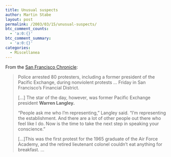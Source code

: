 ```yaml
---
title: Unusual suspects
author: Martin Stabe
layout: post
permalink: /2003/03/15/unusual-suspects/
btc_comment_counts:
  - 'a:0:{}'
btc_comment_summary:
  - 'a:0:{}'
categories:
  - Miscellanea
---
```

From the <a href="http://sfgate.com/cgi-bin/article.cgi?f=/c/a/2003/03/15/BA105060.DTL" target="_top">San Francisco Chronicle</a>:  


> Police arrested 80 protesters, including a former president of the Pacific Exchange, during nonviolent protests &#8230; Friday in San Francisco&#8217;s Financial District. 
> 
> [...] The star of the day, however, was former Pacific Exchange president **Warren Langley.** 
> 
> &#8220;People ask me who I&#8217;m representing,&#8221; Langley said. &#8220;I&#8217;m representing the establishment. And there are a lot of other people out there who feel like I do. Now is the time to take the next step in speaking your conscience.&#8221; 
> 
> [...]This was the first protest for the 1965 graduate of the Air Force Academy, and the retired lieutenant colonel couldn&#8217;t eat anything for breakfast. &#8230;</blockquote>